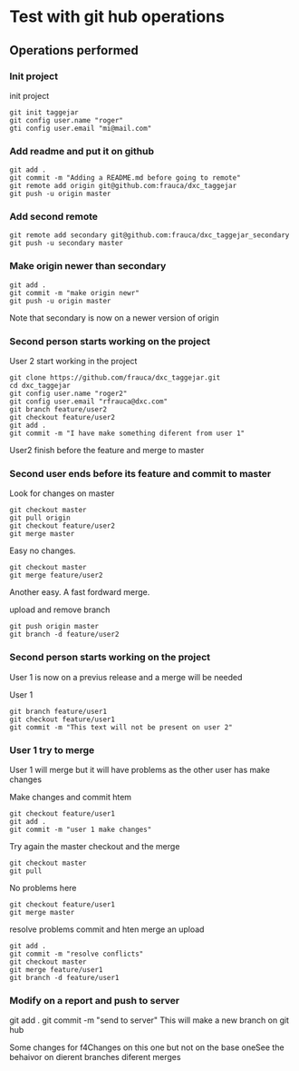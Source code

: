 # Test with git hub operations


## Operations performed


### Init project

init project

```shell
git init taggejar
git config user.name "roger"
gti config user.email "mi@mail.com"
```

### Add readme and put it on github

```shell
git add .
git commit -m "Adding a README.md before going to remote"
git remote add origin git@github.com:frauca/dxc_taggejar
git push -u origin master
```
### Add second remote


```shell
git remote add secondary git@github.com:frauca/dxc_taggejar_secondary
git push -u secondary master
```

### Make origin newer than secondary

```shell
git add .
git commit -m "make origin newr"
git push -u origin master
```
Note that secondary is now on a newer version of origin

### Second person starts working on the project

User 2 start working in the project

```shell
git clone https://github.com/frauca/dxc_taggejar.git
cd dxc_taggejar
git config user.name "roger2"
git config user.email "rfrauca@dxc.com"
git branch feature/user2
git checkout feature/user2
git add .
git commit -m "I have make something diferent from user 1"
```

User2 finish before the feature and merge to master

### Second user ends before its feature and commit to master

Look for changes on master

```shell
git checkout master
git pull origin
git checkout feature/user2
git merge master
```

Easy no changes.
```shell
git checkout master
git merge feature/user2
```

Another easy. A fast fordward merge.

upload and remove branch

```shell
git push origin master
git branch -d feature/user2
```

### Second person starts working on the project

User 1 is now on a previus release and a merge will be needed

User 1

```shell
git branch feature/user1
git checkout feature/user1
git commit -m "This text will not be present on user 2"
```

### User 1 try to merge

User 1 will merge but it will have problems as the other user has make changes

Make changes and commit htem

```shell
git checkout feature/user1
git add .
git commit -m "user 1 make changes"
```
Try again the master checkout and the merge

```shell
git checkout master
git pull
```
No problems here

```shell
git checkout feature/user1
git merge master
```

resolve problems commit and hten merge an upload

```shell
git add .
git commit -m "resolve conflicts"
git checkout master
git merge feature/user1
git branch -d feature/user1
```
### Modify on a report and push to server

git add .
git commit -m "send to server"
This will make a new branch on git hub

Some changes for f4Changes on this one but not on the base oneSee the behaivor on dierent branches diferent merges